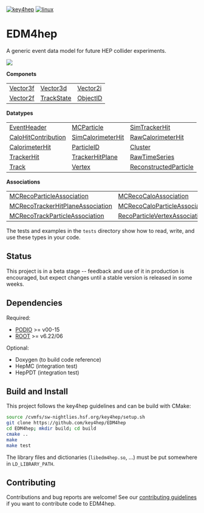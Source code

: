 
[![key4hep](https://github.com/key4hep/EDM4hep/workflows/key4hep_linux/badge.svg)](https://github.com/key4hep/EDM4hep/actions/workflows/key4hep_linux.yml)
[![linux](https://github.com/key4hep/EDM4hep/actions/workflows/lcg_linux_with_podio.yml/badge.svg)](https://github.com/key4hep/EDM4hep/actions/workflows/lcg_linux_with_podio.yml)
# EDM4hep


A generic event data model for future HEP collider experiments.

![](doc/edm4hep_diagram.svg)

**Componets**

| | | |
|-|-|-|
| [Vector3f ](https://github.com/key4hep/EDM4hep/blob/master/edm4hep.yaml#L9) | [Vector3d ](https://github.com/key4hep/EDM4hep/blob/master/edm4hep.yaml#L24)   | [Vector2i](https://github.com/key4hep/EDM4hep/blob/master/edm4hep.yaml#L40)  |
| [Vector2f](https://github.com/key4hep/EDM4hep/blob/master/edm4hep.yaml#L54) | [TrackState ](https://github.com/key4hep/EDM4hep/blob/master/edm4hep.yaml#L68) | [ObjectID](https://github.com/key4hep/EDM4hep/blob/master/edm4hep.yaml#L91)  |


**Datatypes**

| | | |
|-|-|-|
| [EventHeader](https://github.com/key4hep/EDM4hep/blob/master/edm4hep.yaml#L129)         | [MCParticle](https://github.com/key4hep/EDM4hep/blob/master/edm4hep.yaml#L139)        | [SimTrackerHit](https://github.com/key4hep/EDM4hep/blob/master/edm4hep.yaml#L207)         |
| [CaloHitContribution](https://github.com/key4hep/EDM4hep/blob/master/edm4hep.yaml#L241) | [SimCalorimeterHit](https://github.com/key4hep/EDM4hep/blob/master/edm4hep.yaml#L254) | [RawCalorimeterHit](https://github.com/key4hep/EDM4hep/blob/master/edm4hep.yaml#L266)     |
| [CalorimeterHit](https://github.com/key4hep/EDM4hep/blob/master/edm4hep.yaml#L274)      | [ParticleID](https://github.com/key4hep/EDM4hep/blob/master/edm4hep.yaml#L286)        | [Cluster](https://github.com/key4hep/EDM4hep/blob/master/edm4hep.yaml#L299)               |
| [TrackerHit](https://github.com/key4hep/EDM4hep/blob/master/edm4hep.yaml#L320)          | [TrackerHitPlane](https://github.com/key4hep/EDM4hep/blob/master/edm4hep.yaml#L337)   | [RawTimeSeries](https://github.com/key4hep/EDM4hep/blob/master/edm4hep.yaml#L358)                |
| [Track](https://github.com/key4hep/EDM4hep/blob/master/edm4hep.yaml#L371)               | [Vertex](https://github.com/key4hep/EDM4hep/blob/master/edm4hep.yaml#L390)            | [ReconstructedParticle](https://github.com/key4hep/EDM4hep/blob/master/edm4hep.yaml#L407) |

**Associations**

| | | |
|-|-|-|
| [MCRecoParticleAssociation](https://github.com/key4hep/EDM4hep/blob/master/edm4hep.yaml#L438)        | [MCRecoCaloAssociation](https://github.com/key4hep/EDM4hep/blob/master/edm4hep.yaml#L447)         | [MCRecoTrackerAssociation](https://github.com/key4hep/EDM4hep/blob/master/edm4hep.yaml#L456)         |
| [MCRecoTrackerHitPlaneAssociation](https://github.com/key4hep/EDM4hep/blob/master/edm4hep.yaml#L465) | [MCRecoCaloParticleAssociation](https://github.com/key4hep/EDM4hep/blob/master/edm4hep.yaml#L474) | [MCRecoClusterParticleAssociation](https://github.com/key4hep/EDM4hep/blob/master/edm4hep.yaml#L483) |
| [MCRecoTrackParticleAssociation](https://github.com/key4hep/EDM4hep/blob/master/edm4hep.yaml#L492)   | [RecoParticleVertexAssociation](https://github.com/key4hep/EDM4hep/blob/master/edm4hep.yaml#L501) |                                                                                                      |

The tests and examples in the `tests` directory show how to read, write, and use these types in your code.


## Status

This project is in a beta stage -- feedback and use of it in production is encouraged, but expect changes until a stable version is released in some weeks.

## Dependencies

Required:

* [PODIO](https://github.com/AIDASoft/podio) >= v00-15
* [ROOT](https://github.com/root-project/root) >= v6.22/06

Optional:

* Doxygen (to build code reference)
* HepMC (integration test)
* HepPDT (integration test)

## Build and Install

This project follows the key4hep guidelines and can be build with CMake:

```sh
source /cvmfs/sw-nightlies.hsf.org/key4hep/setup.sh
git clone https://github.com/key4hep/EDM4hep
cd EDM4hep; mkdir build; cd build
cmake ..
make
make test
```

The library files and dictionaries (`libedm4hep.so`, ...) must be put somewhere in `LD_LIBRARY_PATH`.






## Contributing

Contributions and bug reports are welcome!
See our [contributing guidelines](./doc/contributing.md) if you want to contribute code to EDM4hep.
